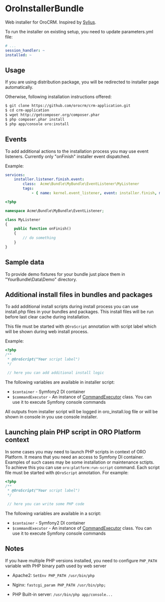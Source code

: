 OroInstallerBundle
==================

Web installer for OroCRM. Inspired by [Sylius](https://github.com/Sylius/SyliusInstallerBundle).

To run the installer on existing setup, you need to update parameters.yml file:
``` yaml
# ...
session_handler: ~
installed: ~
```

## Usage
If you are using distribution package, you will be redirected to installer page automatically.

Otherwise, following installation instructions offered:
``` bash
$ git clone https://github.com/orocrm/crm-application.git
$ cd crm-application
$ wget http://getcomposer.org/composer.phar
$ php composer.phar install
$ php app/console oro:install
```

## Events
To add additional actions to the installation process you may use event listeners.
Currently only "onFinish" installer event dispatched.

Example:

``` yaml
services:
    installer.listener.finish.event:
        class:  Acme\Bundle\MyBundle\EventListener\MyListener
        tags:
            - { name: kernel.event_listener, event: installer.finish, method: onFinish }
```

``` php
<?php

namespace Acme\Bundle\MyBundle\EventListener;

class MyListener
{
    public function onFinish()
    {
        // do something
    }
}

```

## Sample data
To provide demo fixtures for your bundle just place them in "YourBundle\Data\Demo" directory.

## Additional install files in bundles and packages

To add additional install scripts during install process you can use install.php files in your bundles and packages.
This install files will be run before last clear cache during installation.

This file must be started with `@OroScript` annotation with script label which will be shown during web install process.

Example:
``` php
<?php
/**
 * @OroScript("Your script label")
 */

 // here you can add additional install logic

```

The following variables are available in installer script:

 - `$container` - Symfony2 DI container
 - `$commandExecutor` - An instance of [CommandExecutor](./CommandExecutor.php) class. You can use it to execute Symfony console commands

All outputs from installer script will be logged in oro_install.log file or will be shown in console in you use console installer.

## Launching plain PHP script in ORO Platform context
In some cases you may need to launch PHP scripts in context of ORO Platform. It means that you need an access to Symfony DI container. Examples of such cases may be some installation or maintenance sctipts. To achieve this you can use `oro:platform:run-script` command.
Each script file must be started with `@OroScript` annotation. For example:
``` php
<?php
/**
 * @OroScript("Your script label")
 */

 // here you can write some PHP code

```

The following variables are available in a script:

 - `$container` - Symfony2 DI container
 - `$commandExecutor` - An instance of [CommandExecutor](./CommandExecutor.php) class. You can use it to execute Symfony console commands

## Notes
If you have multiple PHP versions installed, you need to configure `PHP_PATH` variable with PHP binary path used
by web server

 - Apache2: `SetEnv PHP_PATH /usr/bin/php`

 - Nginx: `fastcgi_param PHP_PATH /usr/bin/php;`

 - PHP Built-in server: `/usr/bin/php app/console...`
